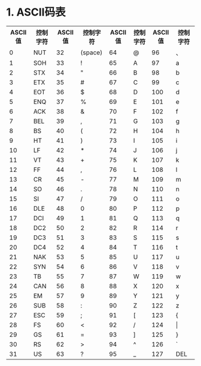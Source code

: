 # 1. ASCII码表
<table class="toolTable table" width="100%" cellspacing="0" cellpadding="0">
				<tbody><tr>
					<th class="separateColor">ASCII值</th>
					<th>控制字符</th>
					<th class="separateColor">ASCII值</th>
					<th>控制字符</th>
					<th class="separateColor">ASCII值</th>
					<th>控制字符</th>
					<th class="separateColor">ASCII值</th>
					<th>控制字符</th>
				</tr>
				<tr>
					<td class="separateColor">0</td>
					<td>NUT</td>
					<td class="separateColor">32</td>
					<td>(space)</td>
					<td class="separateColor">64</td>
					<td>@</td>
					<td class="separateColor">96</td>
					<td>、</td>
				</tr>
				<tr>
					<td class="separateColor">1</td>
					<td>SOH</td>
					<td class="separateColor">33</td>
					<td>!</td>
					<td class="separateColor">65</td>
					<td>A</td>
					<td class="separateColor">97</td>
					<td>a</td>
				</tr>
				<tr>
					<td class="separateColor">2</td>
					<td>STX</td>
					<td class="separateColor">34</td>
					<td>"</td>
					<td class="separateColor">66</td>
					<td>B</td>
					<td class="separateColor">98</td>
					<td>b</td>
				</tr>
				<tr>
					<td class="separateColor">3</td>
					<td>ETX</td>
					<td class="separateColor">35</td>
					<td>#</td>
					<td class="separateColor">67</td>
					<td>C</td>
					<td class="separateColor">99</td>
					<td>c</td>
				</tr>
				<tr>
					<td class="separateColor">4</td>
					<td>EOT</td>
					<td class="separateColor">36</td>
					<td>$</td>
					<td class="separateColor">68</td>
					<td>D</td>
					<td class="separateColor">100</td>
					<td>d</td>
				</tr>
				<tr>
					<td class="separateColor">5</td>
					<td>ENQ</td>
					<td class="separateColor">37</td>
					<td>%</td>
					<td class="separateColor">69</td>
					<td>E</td>
					<td class="separateColor">101</td>
					<td>e</td>
				</tr>
				<tr>
					<td class="separateColor">6</td>
					<td>ACK</td>
					<td class="separateColor">38</td>
					<td>&amp;</td>
					<td class="separateColor">70</td>
					<td>F</td>
					<td class="separateColor">102</td>
					<td>f</td>
				</tr>
				<tr>
					<td class="separateColor">7</td>
					<td>BEL</td>
					<td class="separateColor">39</td>
					<td>,</td>
					<td class="separateColor">71</td>
					<td>G</td>
					<td class="separateColor">103</td>
					<td>g</td>
				</tr>
				<tr>
					<td class="separateColor">8</td>
					<td>BS</td>
					<td class="separateColor">40</td>
					<td>(</td>
					<td class="separateColor">72</td>
					<td>H</td>
					<td class="separateColor">104</td>
					<td>h</td>
				</tr>
				<tr>
					<td class="separateColor">9</td>
					<td>HT</td>
					<td class="separateColor">41</td>
					<td>)</td>
					<td class="separateColor">73</td>
					<td>I</td>
					<td class="separateColor">105</td>
					<td>i</td>
				</tr>
				<tr>
					<td class="separateColor">10</td>
					<td>LF</td>
					<td class="separateColor">42</td>
					<td>*</td>
					<td class="separateColor">74</td>
					<td>J</td>
					<td class="separateColor">106</td>
					<td>j</td>
				</tr>
				<tr>
					<td class="separateColor">11</td>
					<td>VT</td>
					<td class="separateColor">43</td>
					<td>+</td>
					<td class="separateColor">75</td>
					<td>K</td>
					<td class="separateColor">107</td>
					<td>k</td>
				</tr>
				<tr>
					<td class="separateColor">12</td>
					<td>FF</td>
					<td class="separateColor">44</td>
					<td>,</td>
					<td class="separateColor">76</td>
					<td>L</td>
					<td class="separateColor">108</td>
					<td>l</td>
				</tr>
				<tr>
					<td class="separateColor">13</td>
					<td>CR</td>
					<td class="separateColor">45</td>
					<td>-</td>
					<td class="separateColor">77</td>
					<td>M</td>
					<td class="separateColor">109</td>
					<td>m</td>
				</tr>
				<tr>
					<td class="separateColor">14</td>
					<td>SO</td>
					<td class="separateColor">46</td>
					<td>.</td>
					<td class="separateColor">78</td>
					<td>N</td>
					<td class="separateColor">110</td>
					<td>n</td>
				</tr>
				<tr>
					<td class="separateColor">15</td>
					<td>SI</td>
					<td class="separateColor">47</td>
					<td>/</td>
					<td class="separateColor">79</td>
					<td>O</td>
					<td class="separateColor">111</td>
					<td>o</td>
				</tr>
				<tr>
					<td class="separateColor">16</td>
					<td>DLE</td>
					<td class="separateColor">48</td>
					<td>0</td>
					<td class="separateColor">80</td>
					<td>P</td>
					<td class="separateColor">112</td>
					<td>p</td>
				</tr>
				<tr>
					<td class="separateColor">17</td>
					<td>DCI</td>
					<td class="separateColor">49</td>
					<td>1</td>
					<td class="separateColor">81</td>
					<td>Q</td>
					<td class="separateColor">113</td>
					<td>q</td>
				</tr>
				<tr>
					<td class="separateColor">18</td>
					<td>DC2</td>
					<td class="separateColor">50</td>
					<td>2</td>
					<td class="separateColor">82</td>
					<td>R</td>
					<td class="separateColor">114</td>
					<td>r</td>
				</tr>
				<tr>
					<td class="separateColor">19</td>
					<td>DC3</td>
					<td class="separateColor">51</td>
					<td>3</td>
					<td class="separateColor">83</td>
					<td>S</td>
					<td class="separateColor">115</td>
					<td>s</td>
				</tr>
				<tr>
					<td class="separateColor">20</td>
					<td>DC4</td>
					<td class="separateColor">52</td>
					<td>4</td>
					<td class="separateColor">84</td>
					<td>T</td>
					<td class="separateColor">116</td>
					<td>t</td>
				</tr>
				<tr>
					<td class="separateColor">21</td>
					<td>NAK</td>
					<td class="separateColor">53</td>
					<td>5</td>
					<td class="separateColor">85</td>
					<td>U</td>
					<td class="separateColor">117</td>
					<td>u</td>
				</tr>
				<tr>
					<td class="separateColor">22</td>
					<td>SYN</td>
					<td class="separateColor">54</td>
					<td>6</td>
					<td class="separateColor">86</td>
					<td>V</td>
					<td class="separateColor">118</td>
					<td>v</td>
				</tr>
				<tr>
					<td class="separateColor">23</td>
					<td>TB</td>
					<td class="separateColor">55</td>
					<td>7</td>
					<td class="separateColor">87</td>
					<td>W</td>
					<td class="separateColor">119</td>
					<td>w</td>
				</tr>
				<tr>
					<td class="separateColor">24</td>
					<td>CAN</td>
					<td class="separateColor">56</td>
					<td>8</td>
					<td class="separateColor">88</td>
					<td>X</td>
					<td class="separateColor">120</td>
					<td>x</td>
				</tr>
				<tr>
					<td class="separateColor">25</td>
					<td>EM</td>
					<td class="separateColor">57</td>
					<td>9</td>
					<td class="separateColor">89</td>
					<td>Y</td>
					<td class="separateColor">121</td>
					<td>y</td>
				</tr>
				<tr>
					<td class="separateColor">26</td>
					<td>SUB</td>
					<td class="separateColor">58</td>
					<td>:</td>
					<td class="separateColor">90</td>
					<td>Z</td>
					<td class="separateColor">122</td>
					<td>z</td>
				</tr>
				<tr>
					<td class="separateColor">27</td>
					<td>ESC</td>
					<td class="separateColor">59</td>
					<td>;</td>
					<td class="separateColor">91</td>
					<td>[</td>	
					<td class="separateColor">123</td>
					<td>{</td>
				</tr>
				<tr>
					<td class="separateColor">28</td>
					<td>FS</td>
					<td class="separateColor">60</td>
					<td>&lt;</td>
					<td class="separateColor">92</td>
					<td>/</td>	
					<td class="separateColor">124</td>
					<td>|</td>
				</tr>
				<tr>
					<td class="separateColor">29</td>
					<td>GS</td>
					<td class="separateColor">61</td>
					<td>=</td>
					<td class="separateColor">93</td>
					<td>]</td>
					<td class="separateColor">125</td>
					<td>}</td>
				</tr>
				<tr>
					<td class="separateColor">30</td>
					<td>RS</td>
					<td class="separateColor">62</td>
					<td>&gt;</td>
					<td class="separateColor">94</td>
					<td>^</td>
					<td class="separateColor">126</td>
					<td>`</td>
				</tr>
				<tr>
					<td class="separateColor">31</td>
					<td>US</td>
					<td class="separateColor">63</td>
					<td>?</td>
					<td class="separateColor">95</td>
					<td>_</td>
					<td class="separateColor">127</td>
					<td>DEL</td>
				</tr>
			</tbody></table>